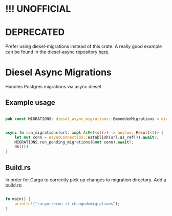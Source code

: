 # !!! UNOFFICIAL

# DEPRECATED

Prefer using diesel-migrations instead of this crate. A really good example can be found in the diesel-async repository [here](https://github.com/weiznich/diesel_async/blob/main/examples/sync-wrapper/src/main.rs).


# Diesel Async Migrations


Handles Postgres migrations via async diesel


## Example usage

```rust

pub const MIGRATIONS: diesel_async_migrations::EmbeddedMigrations = diesel_async_migrations::embed_migrations!();


async fn run_migrations(url: impl AsRef<str>) -> anyhow::Result<()> {
    let mut conn = AsyncConnection::establish(url.as_ref()).await?;
    MIGRATIONS.run_pending_migrations(&mut conn).await?;
    Ok(())
}


```


## Build.rs

In order for Cargo to correctly pick up changes to migration directory. Add a build.rs:

```rust

fn main() {
    println!("cargo:rerun-if-changed=migrations");
}


```
